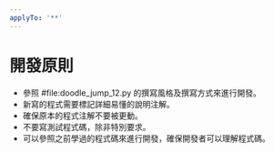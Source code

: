 ```yaml
---
applyTo: '**'
---
```


# 開發原則

- 參照 #file:doodle_jump_12.py 的撰寫風格及撰寫方式來進行開發。
- 新寫的程式需要標記詳細易懂的說明注解。
- 確保原本的程式注解不要被更動。
- 不要寫測試程式碼，除非特別要求。
- 可以參照之前學過的程式碼來進行開發，確保開發者可以理解程式碼。